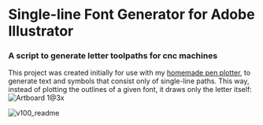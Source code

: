 # Single-line Font Generator for Adobe Illustrator
### A script to generate letter toolpaths for cnc machines

This project was created initially for use with my [homemade pen plotter](https://www.instagram.com/cepheicephei/), to generate text and symbols that consist only of single-line paths. This way, instead of plotting the outlines of a given font, it draws only the letter itself:
![Artboard 1@3x](https://user-images.githubusercontent.com/64333959/170788194-b18a6b52-aba7-42b1-a238-fac36945881e.png)

![v100_readme](https://user-images.githubusercontent.com/64333959/170783868-570152a8-594c-4c22-9d73-5a126d603917.png)
